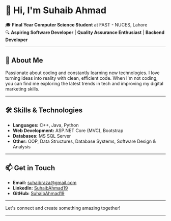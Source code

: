 # 👋 Hi, I'm Suhaib Ahmad

🎓 **Final Year Computer Science Student** at FAST - NUCES, Lahore  
🔍 **Aspiring Software Developer** | **Quality Assurance Enthusiast** | **Backend Developer**

---

## 🚀 About Me

Passionate about coding and constantly learning new technologies. I love turning ideas into reality with clean, efficient code. When I'm not coding, you can find me exploring the latest trends in tech and improving my digital marketing skills.

---

## 🛠 Skills & Technologies

- **Languages:** C++, Java, Python
- **Web Development:** ASP.NET Core (MVC), Bootstrap
- **Databases:** MS SQL Server
- **Other:** OOP, Data Structures, Database Systems, Software Design & Analysis

---

## 📫 Get in Touch

- **Email:** [suhaibraza@gmail.com](mailto:suhaibraza@gmail.com)
- **LinkedIn:** [SuhaibAhmad19](https://www.linkedin.com/in/suhaibahmad42/)
- **GitHub:** [SuhaibAhmad19](https://github.com/Suhaibahmad19/)

---

Let's connect and create something amazing together!

---
